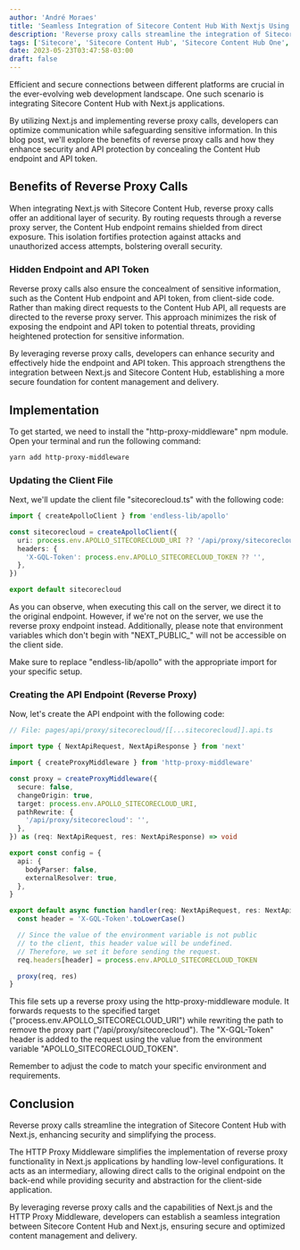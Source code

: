 ```yaml
---
author: 'André Moraes'
title: 'Seamless Integration of Sitecore Content Hub With Nextjs Using Reverse Proxy Calls'
description: 'Reverse proxy calls streamline the integration of Sitecore Content Hub with Next.js, enhancing security and simplifying the process.'
tags: ['Sitecore', 'Sitecore Content Hub', 'Sitecore Content Hub One', 'Reverse Proxy', 'GraphQL']
date: 2023-05-23T03:47:58-03:00
draft: false
---
```


Efficient and secure connections between different platforms are crucial in the ever-evolving web development landscape. One such scenario is integrating Sitecore Content Hub with Next.js applications.

By utilizing Next.js and implementing reverse proxy calls, developers can optimize communication while safeguarding sensitive information. In this blog post, we'll explore the benefits of reverse proxy calls and how they enhance security and API protection by concealing the Content Hub endpoint and API token.

## Benefits of Reverse Proxy Calls

When integrating Next.js with Sitecore Content Hub, reverse proxy calls offer an additional layer of security. By routing requests through a reverse proxy server, the Content Hub endpoint remains shielded from direct exposure. This isolation fortifies protection against attacks and unauthorized access attempts, bolstering overall security.

### Hidden Endpoint and API Token

Reverse proxy calls also ensure the concealment of sensitive information, such as the Content Hub endpoint and API token, from client-side code. Rather than making direct requests to the Content Hub API, all requests are directed to the reverse proxy server. This approach minimizes the risk of exposing the endpoint and API token to potential threats, providing heightened protection for sensitive information.

By leveraging reverse proxy calls, developers can enhance security and effectively hide the endpoint and API token. This approach strengthens the integration between Next.js and Sitecore Content Hub, establishing a more secure foundation for content management and delivery.

## Implementation

To get started, we need to install the "http-proxy-middleware" npm module. Open your terminal and run the following command:

```sh
yarn add http-proxy-middleware
```

### Updating the Client File

Next, we'll update the client file "sitecorecloud.ts" with the following code:

```ts
import { createApolloClient } from 'endless-lib/apollo'

const sitecorecloud = createApolloClient({
  uri: process.env.APOLLO_SITECORECLOUD_URI ?? '/api/proxy/sitecorecloud',
  headers: {
    'X-GQL-Token': process.env.APOLLO_SITECORECLOUD_TOKEN ?? '',
  },
})

export default sitecorecloud
```

As you can observe, when executing this call on the server, we direct it to the original endpoint. However, if we're not on the server, we use the reverse proxy endpoint instead. Additionally, please note that environment variables which don't begin with "NEXT_PUBLIC\_" will not be accessible on the client side.

Make sure to replace "endless-lib/apollo" with the appropriate import for your specific setup.

### Creating the API Endpoint (Reverse Proxy)

Now, let's create the API endpoint with the following code:

```ts
// File: pages/api/proxy/sitecorecloud/[[...sitecorecloud]].api.ts

import type { NextApiRequest, NextApiResponse } from 'next'

import { createProxyMiddleware } from 'http-proxy-middleware'

const proxy = createProxyMiddleware({
  secure: false,
  changeOrigin: true,
  target: process.env.APOLLO_SITECORECLOUD_URI,
  pathRewrite: {
    '/api/proxy/sitecorecloud': '',
  },
}) as (req: NextApiRequest, res: NextApiResponse) => void

export const config = {
  api: {
    bodyParser: false,
    externalResolver: true,
  },
}

export default async function handler(req: NextApiRequest, res: NextApiResponse) {
  const header = 'X-GQL-Token'.toLowerCase()

  // Since the value of the environment variable is not public
  // to the client, this header value will be undefined.
  // Therefore, we set it before sending the request.
  req.headers[header] = process.env.APOLLO_SITECORECLOUD_TOKEN

  proxy(req, res)
}
```

This file sets up a reverse proxy using the http-proxy-middleware module. It forwards requests to the specified target ("process.env.APOLLO_SITECORECLOUD_URI") while rewriting the path to remove the proxy part ("/api/proxy/sitecorecloud"). The "X-GQL-Token" header is added to the request using the value from the environment variable "APOLLO_SITECORECLOUD_TOKEN".

Remember to adjust the code to match your specific environment and requirements.

## Conclusion

Reverse proxy calls streamline the integration of Sitecore Content Hub with Next.js, enhancing security and simplifying the process.

The HTTP Proxy Middleware simplifies the implementation of reverse proxy functionality in Next.js applications by handling low-level configurations. It acts as an intermediary, allowing direct calls to the original endpoint on the back-end while providing security and abstraction for the client-side application.

By leveraging reverse proxy calls and the capabilities of Next.js and the HTTP Proxy Middleware, developers can establish a seamless integration between Sitecore Content Hub and Next.js, ensuring secure and optimized content management and delivery.
